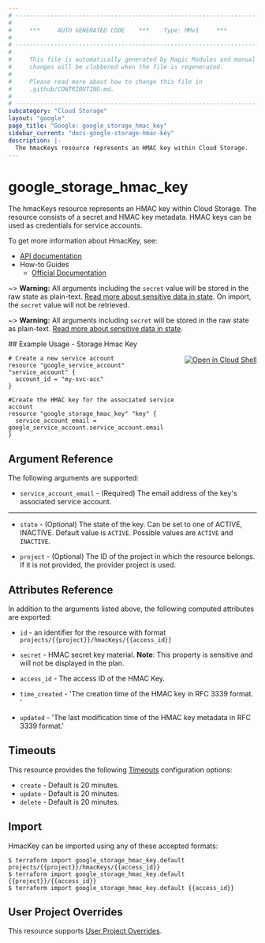 ```yaml
---
# ----------------------------------------------------------------------------
#
#     ***     AUTO GENERATED CODE    ***    Type: MMv1     ***
#
# ----------------------------------------------------------------------------
#
#     This file is automatically generated by Magic Modules and manual
#     changes will be clobbered when the file is regenerated.
#
#     Please read more about how to change this file in
#     .github/CONTRIBUTING.md.
#
# ----------------------------------------------------------------------------
subcategory: "Cloud Storage"
layout: "google"
page_title: "Google: google_storage_hmac_key"
sidebar_current: "docs-google-storage-hmac-key"
description: |-
  The hmacKeys resource represents an HMAC key within Cloud Storage.
---
```


# google\_storage\_hmac\_key

The hmacKeys resource represents an HMAC key within Cloud Storage. The resource
consists of a secret and HMAC key metadata. HMAC keys can be used as credentials
for service accounts.


To get more information about HmacKey, see:

* [API documentation](https://cloud.google.com/storage/docs/json_api/v1/projects/hmacKeys)
* How-to Guides
    * [Official Documentation](https://cloud.google.com/storage/docs/authentication/managing-hmackeys)

~> **Warning:** All arguments including the `secret` value will be stored in the raw
state as plain-text. [Read more about sensitive data in state](/language/state/sensitive-data.html).
On import, the `secret` value will not be retrieved.

~> **Warning:** All arguments including `secret` will be stored in the raw
state as plain-text. [Read more about sensitive data in state](/language/state/sensitive-data.html).

<div class = "oics-button" style="float: right; margin: 0 0 -15px">
  <a href="https://console.cloud.google.com/cloudshell/open?cloudshell_git_repo=https%3A%2F%2Fgithub.com%2Fterraform-google-modules%2Fdocs-examples.git&cloudshell_working_dir=storage_hmac_key&cloudshell_image=gcr.io%2Fgraphite-cloud-shell-images%2Fterraform%3Alatest&open_in_editor=main.tf&cloudshell_print=.%2Fmotd&cloudshell_tutorial=.%2Ftutorial.md" target="_blank">
    <img alt="Open in Cloud Shell" src="//gstatic.com/cloudssh/images/open-btn.svg" style="max-height: 44px; margin: 32px auto; max-width: 100%;">
  </a>
</div>
## Example Usage - Storage Hmac Key


```hcl
# Create a new service account
resource "google_service_account" "service_account" {
  account_id = "my-svc-acc"
}

#Create the HMAC key for the associated service account 
resource "google_storage_hmac_key" "key" {
  service_account_email = google_service_account.service_account.email
}
```

## Argument Reference

The following arguments are supported:


* `service_account_email` -
  (Required)
  The email address of the key's associated service account.


- - -


* `state` -
  (Optional)
  The state of the key. Can be set to one of ACTIVE, INACTIVE.
  Default value is `ACTIVE`.
  Possible values are `ACTIVE` and `INACTIVE`.

* `project` - (Optional) The ID of the project in which the resource belongs.
    If it is not provided, the provider project is used.


## Attributes Reference

In addition to the arguments listed above, the following computed attributes are exported:

* `id` - an identifier for the resource with format `projects/{{project}}/hmacKeys/{{access_id}}`

* `secret` -
  HMAC secret key material.
  **Note**: This property is sensitive and will not be displayed in the plan.

* `access_id` -
  The access ID of the HMAC Key.

* `time_created` -
  'The creation time of the HMAC key in RFC 3339 format. '

* `updated` -
  'The last modification time of the HMAC key metadata in RFC 3339 format.'


## Timeouts

This resource provides the following
[Timeouts](/docs/configuration/resources.html#timeouts) configuration options:

- `create` - Default is 20 minutes.
- `update` - Default is 20 minutes.
- `delete` - Default is 20 minutes.

## Import


HmacKey can be imported using any of these accepted formats:

```
$ terraform import google_storage_hmac_key.default projects/{{project}}/hmacKeys/{{access_id}}
$ terraform import google_storage_hmac_key.default {{project}}/{{access_id}}
$ terraform import google_storage_hmac_key.default {{access_id}}
```

## User Project Overrides

This resource supports [User Project Overrides](https://www.terraform.io/docs/providers/google/guides/provider_reference.html#user_project_override).
